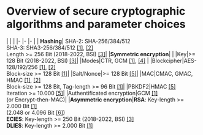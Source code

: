 # Overview of secure cryptographic algorithms and parameter choices

| | |
|- |- |- |
| **Hashing**| SHA-2: SHA-256/384/512 <br> SHA-3: SHA3-256/384/512  [[1]](https://www.bsi.bund.de/SharedDocs/Downloads/EN/BSI/Publications/TechGuidelines/TG02102/BSI-TR-02102-1.pdf?__blob=publicationFile&v=7), [[2]](https://nvlpubs.nist.gov/nistpubs/SpecialPublications/NIST.SP.800-57pt1r4.pdf)<br> Length >= 256 Bit (2018-2022, BSI) [[3]](https://www.keylength.com/en/compare/)|
|**Symmetric encryption**| |
|Key|>= 128 Bit (2018-2022, BSI) [[3]](https://www.keylength.com/en/compare/)|
|Modes|CTR, GCM [[1]](https://www.bsi.bund.de/SharedDocs/Downloads/EN/BSI/Publications/TechGuidelines/TG02102/BSI-TR-02102-1.pdf?__blob=publicationFile&v=7), [[4]](https://nvlpubs.nist.gov/nistpubs/Legacy/SP/nistspecialpublication800-38a.pdf) |
|Blockcipher|AES-128/192/256 [[1]](https://www.bsi.bund.de/SharedDocs/Downloads/EN/BSI/Publications/TechGuidelines/TG02102/BSI-TR-02102-1.pdf?__blob=publicationFile&v=7), [[2]](https://nvlpubs.nist.gov/nistpubs/SpecialPublications/NIST.SP.800-57pt1r4.pdf)<br> Block-size >= 128 Bit  [[1]](https://www.bsi.bund.de/SharedDocs/Downloads/EN/BSI/Publications/TechGuidelines/TG02102/BSI-TR-02102-1.pdf?__blob=publicationFile&v=7)|
|Salt/Nonce|>= 128 Bit [[5]](https://nvlpubs.nist.gov/nistpubs/Legacy/SP/nistspecialpublication800-132.pdf)|
|MAC|CMAC, GMAC, HMAC [[1]](https://www.bsi.bund.de/SharedDocs/Downloads/EN/BSI/Publications/TechGuidelines/TG02102/BSI-TR-02102-1.pdf?__blob=publicationFile&v=7), [[2]](https://nvlpubs.nist.gov/nistpubs/SpecialPublications/NIST.SP.800-57pt1r4.pdf)<br> Block-size >= 128 Bit, Tag-length >= 96 Bit [[1]](https://www.bsi.bund.de/SharedDocs/Downloads/EN/BSI/Publications/TechGuidelines/TG02102/BSI-TR-02102-1.pdf?__blob=publicationFile&v=7)|
|PBKDF2|HMAC [[5]](https://nvlpubs.nist.gov/nistpubs/Legacy/SP/nistspecialpublication800-132.pdf)<br> Iteration >= 10.000 [[5]](https://nvlpubs.nist.gov/nistpubs/Legacy/SP/nistspecialpublication800-132.pdf)|
|Authentificated encryption|GCM [[1]](https://www.bsi.bund.de/SharedDocs/Downloads/EN/BSI/Publications/TechGuidelines/TG02102/BSI-TR-02102-1.pdf?__blob=publicationFile&v=7)<br>(or Encrypt-then-MAC)|
|**Asymmetric encryption**|**RSA**: Key-length >= 2.000 Bit [[1]](https://www.bsi.bund.de/SharedDocs/Downloads/EN/BSI/Publications/TechGuidelines/TG02102/BSI-TR-02102-1.pdf?__blob=publicationFile&v=7)<br>(2.048 or 4.096 Bit [[6]](https://nvlpubs.nist.gov/nistpubs/specialpublications/nist.sp.800-57pt3r1.pdf)) <br> **ECIES**: Key-length >= 250 Bit (2018-2022, BSI) [[3]](https://www.keylength.com/en/compare/)<br>  **DLIES**: Key-length >= 2.000 Bit [[1]](https://www.bsi.bund.de/SharedDocs/Downloads/EN/BSI/Publications/TechGuidelines/TG02102/BSI-TR-02102-1.pdf?__blob=publicationFile&v=7)
